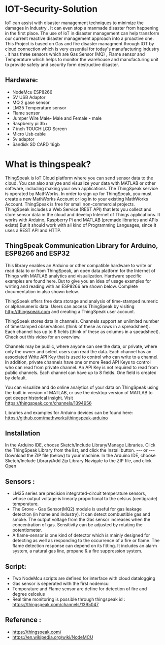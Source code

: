 # IOT-Security-Solution
IoT can assist with disaster management techniques to minimize the damages in Industry . It can even stop a manmade disaster from happening in the first place. The use of IoT in disaster management can help transform our current reactive disaster management approach into a proactive one.
This Project is based on Gas and fire disaster managment through IOT by cloud connection which is very essential for today's manufacturing industry . It has three sensors which are Gas Sensor (MQ) , Flame sensor and Temperature which helps to monitor the warehouse and manufacturing unit to provide safety and security form destructive disaster.
## Hardware:
* NodeMcu ESP8266
* 5V USB Adaptor 
* MQ 2 gase sensor 
* LM35 Temperature sensor 
* Flame sensor 
* Jumper Wire Male- Male and Female - male 
* Raspberry pi 3b+
* 7 inch TOUCH LCD Screen 
* Micro Usb cable 
* 5v adaptor 
* Sandisk SD CARD 16gb  

# What is thingspeak?
ThingSpeak is IoT Cloud platform where you can send sensor data to the cloud. You can also analyze and visualize your data with MATLAB or other software, including making your own applications.
The ThingSpeak service is operated by MathWorks. In order to sign up for ThingSpeak, you must create a new MathWorks Account or log in to your existing MathWorks Account.
ThingSpeak is free for small non-commercial projects.
ThingSpeak includes a Web Service (REST API) that lets you collect and store sensor data in the cloud and develop Internet of Things applications. It works with Arduino, Raspberry Pi and MATLAB (premade libraries and APIs exists) But it should work with all kind of Programming Languages, since it uses a REST API and HTTP.
## ThingSpeak Communication Library for Arduino, ESP8266 and ESP32
This library enables an Arduino or other compatible hardware to write or read data to or from ThingSpeak, an open data platform for the Internet of Things with MATLAB analytics and visualization.
Hardware specific examples are found here. But to give you an idea of usage examples for writing and reading with an ESP8266 are shown below. Complete documentation in also shown below.

ThingSpeak offers free data storage and analysis of time-stamped numeric or alphanumeric data. Users can access ThingSpeak by visiting http://thingspeak.com and creating a ThingSpeak user account.

ThingSpeak stores data in channels. Channels support an unlimited number of timestamped observations (think of these as rows in a spreadsheet). Each channel has up to 8 fields (think of these as columns in a speadsheet). Check out this video for an overview.

Channels may be public, where anyone can see the data, or private, where only the owner and select users can read the data. Each channel has an associated Write API Key that is used to control who can write to a channel. In addition, private channels have one or more Read API Keys to control who can read from private channel. An API Key is not required to read from public channels. Each channel can have up to 8 fields. One field is created by default.

You can visualize and do online analytics of your data on ThingSpeak using the built in version of MATLAB, or use the desktop version of MATLAB to get deeper historical insight. 
Visit https://thingspeak.com/channels/1394956

Libraries and examples for Arduino devices can be found here: https://github.com/mathworks/thingspeak-arduino
## Installation
In the Arduino IDE, choose Sketch/Include Library/Manage Libraries. Click the ThingSpeak Library from the list, and click the Install button.
--- or ---
Download the ZIP file (below) to your machine.
In the Arduino IDE, choose Sketch/Include Library/Add Zip Library
Navigate to the ZIP file, and click Open

## Sensors :
* LM35 series are precision integrated-circuit temperature sensors, whose output voltage is linearly proportional to the celsius (centigrade) temperature.
* The Grove - Gas Sensor(MQ2) module is useful for gas leakage detection (in home and industry). It can detect combustible gas and smoke. The output voltage from the Gas sensor increases when the concentration of gas. Sensitivity can be adjusted by rotating the potentiometer. 
* A flame-sensor is one kind of detector which is mainly designed for detecting as well as responding to the occurrence of a fire or flame. The flame detection response can depend on its fitting. It includes an alarm system, a natural gas line, propane & a fire suppression system.

## Script:
* Two NodeMcu scripts are defined for interface with cloud datalogging 
* Gas sensor is seperated with the first nodemcu 
* Temperature and Flame sensor are define for detection of fire and degree celceius 
* Real time monitoring is possible through thingspeak id : https://thingspeak.com/channels/1395047
## Reference :
* https://thingspeak.com/
* https://en.wikipedia.org/wiki/NodeMCU

